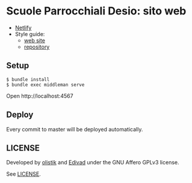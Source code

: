 # Scuole Parrocchiali Desio: sito web

- [Netlify](https://scuoleparrocchialidesio.netlify.com)
- Style guide:
  - [web site](https://style-guide-site.netlify.com)
  - [repository](https://github.com/scuoleparrocchialidesio/style-guide)

## Setup

```shell
$ bundle install
$ bundle exec middleman serve
```

Open http://localhost:4567

## Deploy

Every commit to master will be deployed automatically.

## LICENSE

Developed by [olistik](https://olisti.co) and [Edivad](https://github.com/EnigmaEdivad) under the GNU Affero GPLv3 license.

See [LICENSE](https://github.com/scuoleparrocchialidesio/www/blob/master/LICENSE).

